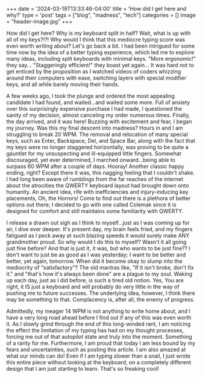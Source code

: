+++
date = '2024-03-19T13:33:46-04:00'
title = 'How did I get here and why?'
type = 'post'
tags = ["blog", "madness", "tech"]
categories = []
image = "header-image.jpg"
+++

How did I get here? Why is my keyboard split in half? Wait, what is up with all of my keys?!?! Why would I think that this mediocre typing score was even worth writing about? Let's go back a bit. I had been intrigued for some time now by the idea of a better typing experience, which led me to explore many ideas, including split keyboards with minimal keys. "More ergonomic!" they say... "Staggeringly efficient!" they boast yet again... It was hard not to get enticed by the proposition as I watched videos of coders whizzing around their computers with ease, switching layers with special modifier keys, and all while barely moving their hands.

A few weeks ago, I took the plunge and ordered the most appealing candidate I had found, and waited...and waited some more. Full of anxiety over this surprisingly expensive purchase I had made, I questioned the sanity of my decision, almost canceling my order numerous times. Finally, the day arrived, and it was here! Buzzing with excitement and fear, I began my journey. Was this my final descent into madness? Hours in and I am struggling to break 20 WPM. The removal and relocation of many special keys, such as Enter, Backspace, Del, and Space Bar, along with the fact that my keys were no longer staggered horizontally, was proving to be quite a gauntlet for my unsuspecting and ill-equipped little fingers. Somewhat discouraged, yet ever determined, I marched onward...being able to surpass 60 WPM after a couple of days. Hooray! Another classic happy ending, right? Except there it was, this nagging feeling that I couldn't shake. I had long been aware of rumblings from the far reaches of the internet about the atrocities the QWERTY keyboard layout had brought down onto humanity. An ancient idea, rife with inefficiencies and injury-inducing key placements, Oh, the Horrors! Come to find out there is a plethora of better options out there; I decided to go with one called Colemak since it is designed for comfort and still maintains some familiarity with QWERTY.

I release a drawn out sigh as I think to myself...just as I was coming up for air, I dive ever deeper. It's present day, my brain feels fried, and my fingers fatigued as I peck away at such blazing speeds it would surely make ANY grandmother proud. So why would I do this to myself? Wasn't it all going just fine before? And that is just it, it was, but who wants to be just fine?? I don't want to just be as good as I was yesterday; I want to be better and better, yet again, tomorrow. When did it become okay to slump into the mediocrity of "satisfactory"? The old mantras like, "If it isn't broke, don't fix it." and "that's how it's always been done" are a plague to my soul. Waking up each day, just as I did before, is such a tired old notion. Yes, You are right, it IS just a keyboard and will probably do very little in the way of pushing me to future successes. The underlying idea, however, I think there may be something to that. Complacency is, after all, the enemy of progress.

Admittedly, my meager 14 WPM is not anything to write home about, and I have a very long road ahead before I find out if any of this was even worth it. As I slowly grind through the end of this long-winded rant, I am noticing the effect the limitation of my typing has had on my thought processes, forcing me out of that autopilot state and truly into the moment. Something of a rarity for me. Furthermore, I am proud that today I am less bound by my fears and uncertainties, such as posting this article. I am also amazed at what our minds can do! Even if I am typing slower than a snail, I just wrote this entire piece without looking at the keyboard, on a completely different design that I am just starting to learn. That's so freaking cool!
